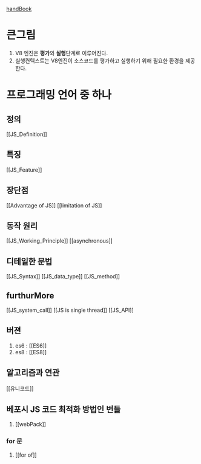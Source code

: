 [handBook](https://www.frontendinterviewhandbook.com/kr/javascript-questions#single-page-app%EC%9D%B4-%EB%AC%B4%EC%97%87%EC%9D%B8%EC%A7%80-%EC%84%A4%EB%AA%85%ED%95%98%EA%B3%A0-seo-friendly%ED%95%98%EA%B2%8C-%EB%A7%8C%EB%93%9C%EB%8A%94-%EB%B0%A9%EB%B2%95%EC%9D%84-%EC%84%A4%EB%AA%85%ED%95%98%EC%84%B8%EC%9A%94)

# 큰그림
1. V8 엔진은 **평가**와 **실행**단계로 이루어진다.
2. 실행컨텍스트는 V8엔진이 소스코드를 평가하고 실행하기 위해 필요한 환경을 제공한다.

# 프로그래밍 언어 중 하나

## 정의
[[JS_Definition]] 

## 특징
[[JS_Feature]]


## 장단점
[[Advantage of JS]]
[[limitation of JS]]

## 동작 원리
[[JS_Working_Principle]]
[[asynchronous]]

## 디테일한 문법
[[JS_Syntax]]
[[JS_data_type]]
[[JS_method]]

## furthurMore
[[JS_system_call]]
[[JS is single thread]]
[[JS_API]]

## 버젼
1. es6 : [[ES6]]
2. es8 : [[ES8]]


## 알고리즘과 연관
[[유니코드]]


## 베포시 JS 코드 최적화 방법인 번들
1. [[webPack]]


### for 문
1. [[for of]]


